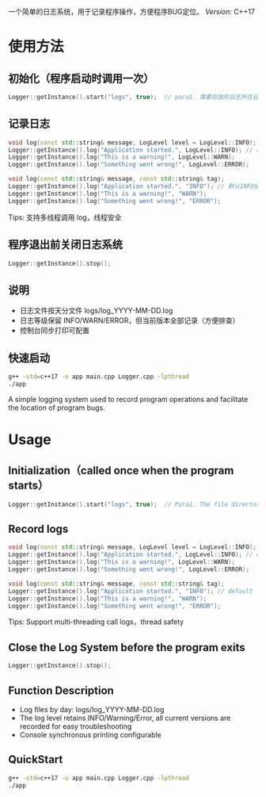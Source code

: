 一个简单的日志系统，用于记录程序操作，方便程序BUG定位。
*Version*: C++17
# 使用方法
## 初始化（程序启动时调用一次）
``` c++
Logger::getInstance().start("logs", true);  // para1. 需要存放的日志所在目录名(若目录不存在，程序会自动创建目录)  para2. 控制台同步打印开关
```
## 记录日志
``` c++
void log(const std::string& message, LogLevel level = LogLevel::INFO);
Logger::getInstance().log("Application started.", LogLevel::INFO); // 默认INFO级别，此处参数可不写
Logger::getInstance().log("This is a warning!", LogLevel::WARN);
Logger::getInstance().log("Something went wrong!", LogLevel::ERROR);

void log(const std::string& message, const std::string& tag);
Logger::getInstance().log("Application started.", "INFO"); // 默认INFO级别，此处参数可不写
Logger::getInstance().log("This is a warning!", "WARN");
Logger::getInstance().log("Something went wrong!", "ERROR");
```
Tips: 支持多线程调用 log，线程安全
## 程序退出前关闭日志系统
``` c++
Logger::getInstance().stop();
```
## 说明
- 日志文件按天分文件 logs/log_YYYY-MM-DD.log
- 日志等级保留 INFO/WARN/ERROR，但当前版本全部记录（方便排查）
- 控制台同步打印可配置
 
## 快速启动
``` bash
g++ -std=c++17 -o app main.cpp Logger.cpp -lpthread
./app
```

A simple logging system used to record program operations and facilitate the location of program bugs.
# Usage
## Initialization（called once when the program starts）
``` c++
Logger::getInstance().start("logs", true);  // Para1. The file directory where the logs need to be stored(Program will create the file directory automatically if the directory not exists); Para2. Console synchronous printing switch
```
## Record logs
``` c++
void log(const std::string& message, LogLevel level = LogLevel::INFO);
Logger::getInstance().log("Application started.", LogLevel::INFO); // default level is INFO, this parameter can be ignored
Logger::getInstance().log("This is a warning!", LogLevel::WARN);
Logger::getInstance().log("Something went wrong!", LogLevel::ERROR);

void log(const std::string& message, const std::string& tag);
Logger::getInstance().log("Application started.", "INFO"); // default level is INFO, this parameter can be ignored
Logger::getInstance().log("This is a warning!", "WARN");
Logger::getInstance().log("Something went wrong!", "ERROR");
```
Tips: Support multi-threading call logs，thread safety
## Close the Log System before the program exits
``` c++
Logger::getInstance().stop();
```
## Function Description
- Log files by day: logs/log_YYYY-MM-DD.log
- The log level retains INFO/Warning/Error, all current versions are recorded for easy troubleshooting
- Console synchronous printing configurable
## QuickStart
``` bash
g++ -std=c++17 -o app main.cpp Logger.cpp -lpthread
./app
```
